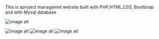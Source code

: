 This is aproject managemnt website built with PHP,HTML,CSS, Boottsrap and with Mysql database


![image alt](https://github.com/SM-Aqib-Hossain/advanced_assignment_management/blob/774120c60ee4d6aaae82560fcf55322006b528ae/Screen%20shots/Screenshot%202023-12-11%20020536.png)

![image alt](
https://github.com/SM-Aqib-Hossain/advanced_assignment_management/blob/774120c60ee4d6aaae82560fcf55322006b528ae/Screen%20shots/Screenshot%202023-12-11%20020555.png)
![image alt](
https://github.com/SM-Aqib-Hossain/advanced_assignment_management/blob/774120c60ee4d6aaae82560fcf55322006b528ae/Screen%20shots/Screenshot%202023-12-11%20020651.png)
![image alt](https://github.com/SM-Aqib-Hossain/advanced_assignment_management/blob/774120c60ee4d6aaae82560fcf55322006b528ae/Screen%20shots/Screenshot%202023-12-11%20020909.png)
